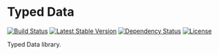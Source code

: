 Typed Data
======

[![Build Status](https://api.travis-ci.org/andytruong/typed_data.svg?branch=v0.1)](https://travis-ci.org/andytruong/typed_data) [![Latest Stable Version](https://poser.pugx.org/andytruong/typed_data/v/stable.png)](https://packagist.org/packages/andytruong/typed_data) [![Dependency Status](https://www.versioneye.com/php/andytruong:typed_data/2.3.0/badge.svg)](https://www.versioneye.com/php/andytruong:typed_data/2.3.0) [![License](https://poser.pugx.org/andytruong/typed_data/license.png)](https://packagist.org/packages/andytruong/typed_data)

Typed Data library.
